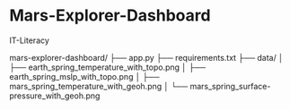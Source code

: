 # Mars-Explorer-Dashboard
IT-Literacy

mars-explorer-dashboard/
├── app.py
├── requirements.txt
├── data/
│   ├── earth_spring_temperature_with_topo.png
│   ├── earth_spring_mslp_with_topo.png
│   ├── mars_spring_temperature_with_geoh.png
│   └── mars_spring_surface-pressure_with_geoh.png
